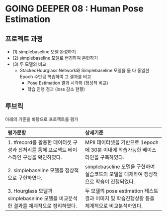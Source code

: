 # GOING DEEPER 08 : Human Pose Estimation


## 프로젝트 과정

- (1) simplebaseline 모델 완성하기
- (2) simplebaseline 모델로 변경하여 훈련하기
- (3) 두 모델의 비교
  - StackedHourglass Network와 Simplebaseline 모델을 둘 다 동일한 Epoch 수만큼 학습하여 그 결과를 비교
    - Pose Estimation 결과 시각화 (정성적 비교)
    - 학습 진행 경과 (loss 감소 현황)

## 루브릭
아래의 기준을 바탕으로 프로젝트를 평가

| 평가문항                                                     | 상세기준                                                     |
| :----------------------------------------------------------- | :----------------------------------------------------------- |
| 1. tfrecord를 활용한 데이터셋 구성과 전처리를 통해 프로젝트 베이스라인 구성을 확인하였다. | MPII 데이터셋을 기반으로 1epoch에 30분 이내에 학습가능한 베이스라인을 구축하였다. |
| 2. simplebaseline 모델을 정상적으로 구현하였다. | simplebaseline 모델을 구현하여 실습코드의 모델을 대체하여 정상적으로 학습이 진행되었다. |
| 3. Hourglass 모델과 simplebaseline 모델을 비교분석한 결과를 체계적으로 정리하였다. | 두 모델의 pose estimation 테스트결과 이미지 및 학습진행상황 등을 체계적으로 비교분석하였다. |